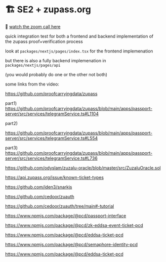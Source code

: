 # 🏗 SE2 + zupass.org

🎥 [watch the zoom call here](https://youtu.be/kwACdt3gRms)

quick integration test for both a frontend and backend implementation of the zupass proof+verification process

look at `packages/nextjs/pages/index.tsx` for the frontend implemenation 

but there is also a fully backend implemenation in `packages/nextjs/pages/api`

(you would probably do one or the other not both)




some links from the video:

https://github.com/proofcarryingdata/zupass

part1)
https://github.com/proofcarryingdata/zupass/blob/main/apps/passport-server/src/services/telegramService.ts#L1104

part2)

https://github.com/proofcarryingdata/zupass/blob/main/apps/passport-server/src/services/telegramService.ts#L554

part3)
https://github.com/proofcarryingdata/zupass/blob/main/apps/passport-server/src/services/telegramService.ts#L736



https://github.com/odyslam/zuzalu-oracle/blob/master/src/ZuzaluOracle.sol

https://api.zupass.org/issue/known-ticket-types

https://github.com/iden3/snarkjs


https://github.com/cedoor/zuauth

https://github.com/cedoor/zuauth/tree/main#-tutorial

https://www.npmjs.com/package/@pcd/passport-interface

https://www.npmjs.com/package/@pcd/zk-eddsa-event-ticket-pcd

https://www.npmjs.com/package/@pcd/eddsa-ticket-pcd

https://www.npmjs.com/package/@pcd/semaphore-identity-pcd

https://www.npmjs.com/package/@pcd/eddsa-ticket-pcd

